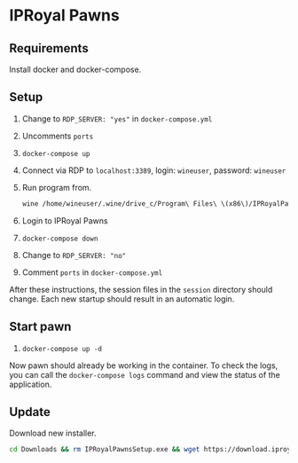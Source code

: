 # IPRoyal Pawns

## Requirements

Install docker and docker-compose.

## Setup

1. Change to `RDP_SERVER: "yes"` in `docker-compose.yml`
2. Uncomments `ports`
3. `docker-compose up`
4. Connect via RDP to `localhost:3389`, login: `wineuser`, password: `wineuser`
5. Run program from.

    ```bash
    wine /home/wineuser/.wine/drive_c/Program\ Files\ \(x86\)/IPRoyalPawns/iproyal_pawns.exe
    ```

6. Login to IPRoyal Pawns
7. `docker-compose down`
8. Change to `RDP_SERVER: "no"`
9. Comment `ports` in `docker-compose.yml`

After these instructions, the session files in the `session` directory should change. Each new startup should result in an automatic login.

## Start pawn

1. `docker-compose up -d`

Now pawn should already be working in the container. To check the logs, you can call the `docker-compose logs` command and view the status of the application.

## Update

Download new installer.

```bash
cd Downloads && rm IPRoyalPawnsSetup.exe && wget https://download.iproyal.com/pawns/0.40.1/win64/IPRoyalPawnsSetup.exe
```

